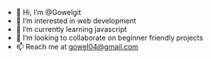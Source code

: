 - 👋 Hi, I’m @Gowelgit
- 👀 I’m interested in web development
- 🌱 I’m currently learning javascript
- 💞️ I’m looking to collaborate on beginner friendly projects
- 📫 Reach me at gowel04@gmail.com

<!---
Gowelgit/Gowelgit is a ✨ special ✨ repository because its `README.md` (this file) appears on your GitHub profile.
You can click the Preview link to take a look at your changes.
--->
